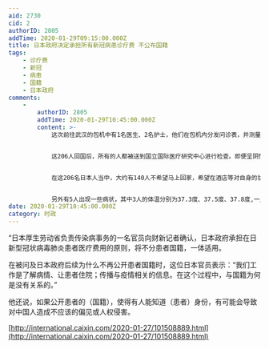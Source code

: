 ```yaml
---
aid: 2730
cid: 2
authorID: 2805
addTime: 2020-01-29T09:15:00.000Z
title: 日本政府决定承担所有新冠病患诊疗费 不公布国籍
tags:
    - 诊疗费
    - 新冠
    - 病患
    - 国籍
    - 日本政府
comments:
    -
        authorID: 2805
        addTime: 2020-01-29T10:45:00.000Z
        content: >-
            这次前往武汉的包机中有1名医生、2名护士，他们在包机内分发问诊表，并测量所有人的体温。在武汉，日本还向中方捐赠约1.5万只口罩、8000副防护眼镜以及手套等支援物资。


            这206人回国后，所有的人都被送到国立国际医疗研究中心进行检查。即便呈阴性的人也将强烈要求其两周期间尽量避免外出。对包机内部也将进行消毒。


            在这206名日本人当中，大约有140人不希望马上回家，希望在酒店等对自身的状况进行观察和确认。


            另外有5人出现一些病状，其中3人的体温分别为37.3度、37.5度、37.8度,一人咳嗽，一人诉说自己身体不适，他们已经被送往医院。
date: 2020-01-29T10:45:00.000Z
category: 时政
---
```


“日本厚生劳动省负责传染病事务的一名官员向财新记者确认，日本政府承担在日新型冠状病毒肺炎患者医疗费用的原则，将不分患者国籍，一体适用。

在被问及日本政府后续为什么不再公开患者国籍时，这位日本官员表示：“我们工作是了解病情、让患者住院；传播与疫情相关的信息。在这个过程中，与国籍为何是没有关系的。”

他还说，如果公开患者的（国籍），使得有人能知道（患者）身份，有可能会导致对中国人造成不应该的偏见或人权侵害。

[http://international.caixin.com/2020-01-27/101508889.html](http://international.caixin.com/2020-01-27/101508889.html)
